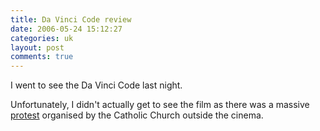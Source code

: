 ```yaml
---
title: Da Vinci Code review
date: 2006-05-24 15:12:27
categories: uk
layout: post
comments: true
---
```

I went to see the Da Vinci Code last night.

Unfortunately, I didn't actually get to see the film as there was a
massive [protest](http://www.flickr.com/photos/70276096@N00/152383717/)
organised by the Catholic Church outside the cinema.
